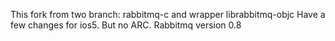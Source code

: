 This fork from two branch: rabbitmq-c and wrapper librabbitmq-objc
Have a few changes for ios5. 
But no ARC.
Rabbitmq version 0.8
